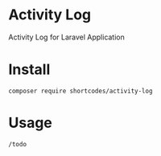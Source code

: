 # Activity Log
Activity Log for Laravel Application

# Install

    composer require shortcodes/activity-log

# Usage

    /todo